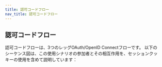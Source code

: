 ```yaml
---
title: 認可コードフロー
nav_title: 認可コードフロー
---
```


## 認可コードフロー

認可コードフローは、3つのレッグOAuth/OpenID Connectフローです。
以下のシーケンス図は、この使用シナリオの参加者とその相互作用を、セッションクッキーの使用を含めて説明しています：
